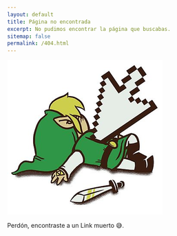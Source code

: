 ```yaml
---
layout: default
title: Página no encontrada
excerpt: No pudimos encontrar la página que buscabas.
sitemap: false
permalink: /404.html
---
```

![Link muerto.](/images/uploads/raf-360x360-075-t-fafafa_ca443f4786.jpg "Link muerto, entiendes? jaja :c")

Perdón, encontraste a un Link muerto :sweat_smile:.

